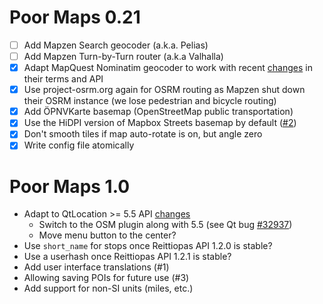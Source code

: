 Poor Maps 0.21
==============

* [ ] Add Mapzen Search geocoder (a.k.a. Pelias)
* [ ] Add Mapzen Turn-by-Turn router (a.k.a Valhalla)
* [X] Adapt MapQuest Nominatim geocoder to work with recent
      [changes][0.21a] in their terms and API
* [X] Use project-osrm.org again for OSRM routing as Mapzen shut down
      their OSRM instance (we lose pedestrian and bicycle routing)
* [X] Add ÖPNVKarte basemap (OpenStreetMap public transportation)
* [X] Use the HiDPI version of Mapbox Streets basemap by default ([#2][])
* [X] Don't smooth tiles if map auto-rotate is on, but angle zero
* [X] Write config file atomically

[0.21a]: http://devblog.mapquest.com/2015/08/17/mapquest-free-open-license-updates-and-changes/
[#2]: https://github.com/otsaloma/poor-maps/issues/2

Poor Maps 1.0
=============

* Adapt to QtLocation >= 5.5 API
  [changes](http://doc.qt.io/qt-5/qtlocation-changes.html)
    - Switch to the OSM plugin along with 5.5
      (see Qt bug [#32937](http://bugreports.qt.io/browse/QTBUG-32937))
    - Move menu button to the center?
* Use `short_name` for stops once Reittiopas API 1.2.0 is stable?
* Use a userhash once Reittiopas API 1.2.1 is stable?
* Add user interface translations (#1)
* Allowing saving POIs for future use (#3)
* Add support for non-SI units (miles, etc.)
